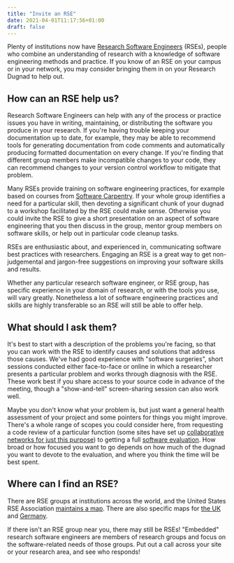 ```yaml
---
title: "Invite an RSE"
date: 2021-04-01T11:17:56+01:00
draft: false
---
```


Plenty of institutions now have [Research Software Engineers](https://society-rse.org/about/) (RSEs), people who combine an understanding of research with a knowledge of software engineering methods and practice. If you know of an RSE on your campus or in your network, you may consider bringing them in on your Research Dugnad to help out.

## How can an RSE help us?

Research Software Engineers can help with any of the process or practice issues you have in writing, maintaining, or distributing the software you produce in your research. If you're having trouble keeping your documentation up to date, for example, they may be able to recommend tools for generating documentation from code comments and automatically producing formatted documentation on every change. If you're finding that different group members make incompatible changes to your code, they can recommend changes to your version control workflow to mitigate that problem.

Many RSEs provide training on software engineering practices, for example based on courses from [Software Carpentry](https://software-carpentry.org). If your whole group identifies a need for a particular skill, then devoting a significant chunk of your dugnad to a workshop facilitated by the RSE could make sense. Otherwise you could invite the RSE to give a short presentation on an aspect of software engineering that you then discuss in the group, mentor group members on software skills, or help out in particular code cleanup tasks.

RSEs are enthusiastic about, and experienced in, communicating software best practices with researchers. Engaging an RSE is a great way to get non-judgemental and jargon-free suggestions on improving your software skills and results.

Whether any particular research software engineer, or RSE group, has specific experience in your domain of research, or with the tools you use, will vary greatly. Nonetheless a lot of software engineering practices and skills are highly transferable so an RSE will still be able to offer help.

## What should I ask them?

It's best to start with a description of the problems you're facing, so that you can work with the RSE to identify causes and solutions that address those causes. We've had good experience with "software surgeries", short sessions conducted either face-to-face or online in which a researcher presents a particular problem and works through diagnosis with the RSE. These work best if you share access to your source code in advance of the meeting, though a "show-and-tell" screen-sharing session can also work well.

Maybe you don't know what your problem is, but just want a general health assessment of your project and some pointers for things you might improve. There's a whole range of scopes you could consider here, from requesting a code review of a particular function (some sites have set up [collaborative networks for just this purpose](https://github.com/OxfordCodeReviewNet/forum)) to getting a full [software evaluation](https://www.software.ac.uk/resources/guides-everything/software-evaluation-guide). How broad or how focused you want to go depends on how much of the dugnad you want to devote to the evaluation, and where you think the time will be best spent.

## Where can I find an RSE?

There are RSE groups at institutions across the world, and the United States RSE Association [maintains a map](https://us-rse.org/usrse-map/). There are also specific maps for [the UK](https://society-rse.org/community/rse-groups/) and [Germany](https://de-rse.org/en/map.html).

If there isn't an RSE group near you, there may still be RSEs! "Embedded" research software engineers are members of research groups and focus on the software-related needs of those groups. Put out a call across your site or your research area, and see who responds!
